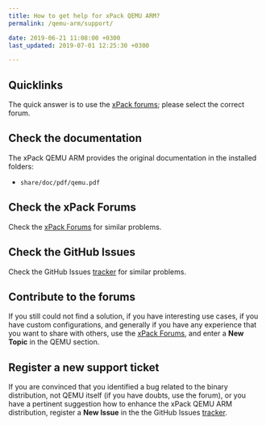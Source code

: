 ```yaml
---
title: How to get help for xPack QEMU ARM?
permalink: /qemu-arm/support/

date: 2019-06-21 11:08:00 +0300
last_updated: 2019-07-01 12:25:30 +0300

---
```


## Quicklinks

The quick answer is to use the 
[xPack forums](https://www.tapatalk.com/groups/xpack/); please select 
the correct forum.

## Check the documentation

The xPack QEMU ARM provides the original documentation in the
installed folders:

- `share/doc/pdf/qemu.pdf`

## Check the xPack Forums

Check the [xPack Forums](https://www.tapatalk.com/groups/xpack/) for 
similar problems.

## Check the GitHub Issues

Check the GitHub Issues 
[tracker](https://github.com/xpack-dev-tools/qemu-arm-xpack/issues/) for 
similar problems.

## Contribute to the forums

If you still could not find a solution, if you have interesting use 
cases, if you have custom configurations, and generally if you have 
any experience that you want to share with others, use the 
[xPack Forums](https://www.tapatalk.com/groups/xpack/), 
and enter a **New Topic** in the QEMU section.

## Register a new support ticket

If you are convinced that you identified a bug related to the binary 
distribution, not QEMU itself (if you have doubts, use the forum), 
or you have a pertinent suggestion how to enhance the xPack QEMU ARM 
distribution, register a **New Issue** in the the GitHub Issues 
[tracker](https://github.com/xpack-dev-tools/qemu-arm-xpack/issues/).
